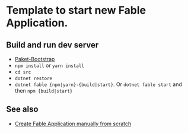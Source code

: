 # Template to start new Fable Application. 

## Build and run dev server

- [Paket-Bootstrap](https://gist.github.com/maestrow/94d99017380adbcadff29f048f423729#file-paket-bootstrap-md)
- `npm install` or `yarn install`
- `cd src`
- `dotnet restore`
- `dotnet fable {npm|yarn}-{build|start}`. Or `dotnet fable start` and then `npm {build|start}`

## See also

- [Create Fable Application manually from scratch](https://gist.github.com/maestrow/70ed3fcee7127cac9b860923ea5e76a2)